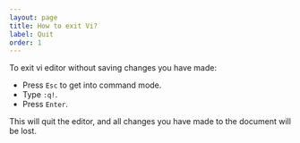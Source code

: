 ```yaml
---
layout: page
title: How to exit Vi?
label: Quit
order: 1
---
```


To exit vi editor without saving changes you have made:

* Press `Esc` to get into command mode.
* Type `:q!`.
* Press `Enter`.

This will quit the editor, and all changes you have made to the document will be lost.
